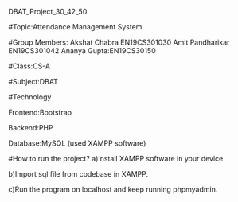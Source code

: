 DBAT_Project_30_42_50

#Topic:Attendance Management System

#Group Members:
              Akshat Chabra EN19CS301030
              Amit Pandharikar EN19CS301042
              Ananya Gupta:EN19CS30150
              
#Class:CS-A

#Subject:DBAT

#Technology

Frontend:Bootstrap

Backend:PHP

Database:MySQL (used XAMPP software)

#How to run the project?
 a)Install XAMPP software in your device.
 
 b)Import sql file from codebase in XAMPP.
 
 c)Run the program on localhost and keep running phpmyadmin.
